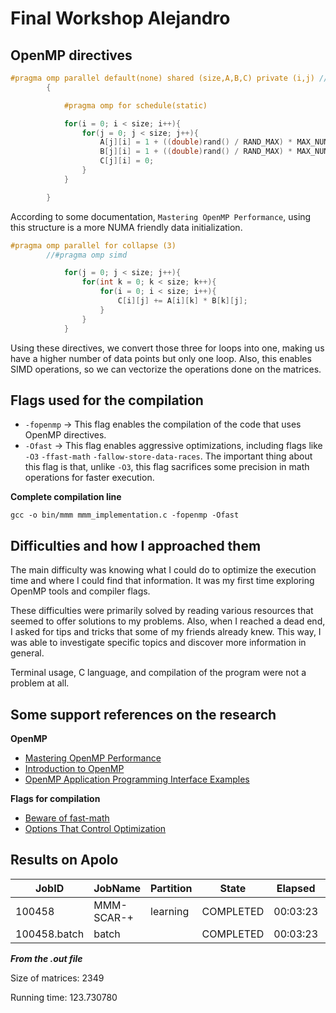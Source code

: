 # Final Workshop Alejandro

## OpenMP directives

```C
#pragma omp parallel default(none) shared (size,A,B,C) private (i,j) // Ideal way of initializing variables with NUMA nodes
        {

            #pragma omp for schedule(static)

            for(i = 0; i < size; i++){
                for(j = 0; j < size; j++){
                    A[j][i] = 1 + ((double)rand() / RAND_MAX) * MAX_NUM;
                    B[j][i] = 1 + ((double)rand() / RAND_MAX) * MAX_NUM; 
                    C[j][i] = 0;
                }
            }

        }
```
According to some documentation, `Mastering OpenMP Performance`, using this structure is a more NUMA friendly data initialization.

```C
#pragma omp parallel for collapse (3)
        //#pragma omp simd

            for(j = 0; j < size; j++){
                for(int k = 0; k < size; k++){
                    for(i = 0; i < size; i++){
                        C[i][j] += A[i][k] * B[k][j];
                    }
                }
            }

```

Using these directives, we convert those three for loops into one, making us have a higher number of data points but only one loop. Also, this enables SIMD operations, so we can vectorize the operations done on the matrices.

## Flags used for the compilation 

- `-fopenmp` -> This flag enables the compilation of the code that uses OpenMP directives.
- `-Ofast` -> This flag enables aggressive optimizations, including flags like `-O3` `-ffast-math` `-fallow-store-data-races`. The important thing about this flag is that, unlike `-O3`, this flag sacrifices some precision in math operations for faster execution.

**Complete compilation line**

`gcc -o bin/mmm mmm_implementation.c -fopenmp -Ofast`

## Difficulties and how I approached them
The main difficulty was knowing what I could do to optimize the execution time and where I could find that information. It was my first time exploring OpenMP tools and compiler flags.

These difficulties were primarily solved by reading various resources that seemed to offer solutions to my problems. Also, when I reached a dead end, I asked for tips and tricks that some of my friends already knew. This way, I was able to investigate specific topics and discover more information in general.

Terminal usage, C language, and compilation of the program were not a problem at all. 

## Some support references on the research
**OpenMP**
- [Mastering OpenMP Performance](https://www.openmp.org/wp-content/uploads/openmp-webinar-vanderPas-20210318.pdf)
- [Introduction to OpenMP](https://carleton.ca/rcs/rcdc/introduction-to-openmp/)
- [OpenMP Application Programming Interface Examples](https://www.openmp.org/wp-content/uploads/openmp-examples-6.0.pdf)

**Flags for compilation**
- [Beware of fast-math](https://simonbyrne.github.io/notes/fastmath/#title)
- [Options That Control Optimization](https://gcc.gnu.org/onlinedocs/gcc/Optimize-Options.html)

## Results on Apolo
| JobID   | JobName     | Partition | State      | Elapsed | TotalCPU | MaxRSS   |
|---------|-------------|-----------|------------|---------|----------|----------|
| 100458  | MMM-SCAR-+  | learning  | COMPLETED  | 00:03:23| 01:43:06 |          |
| 100458.batch | batch  |           | COMPLETED  | 00:03:23| 01:43:06 | 134768K  |

***From the .out file***

Size of matrices: 2349

Running time: 123.730780

